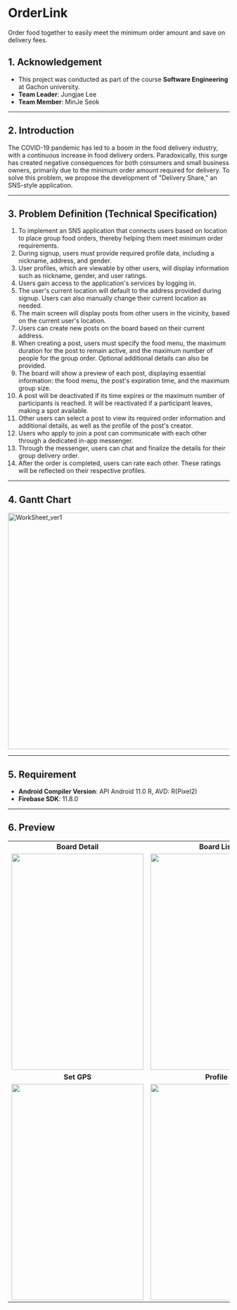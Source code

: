 # OrderLink
Order food together to easily meet the minimum order amount and save on delivery fees.

## 1. Acknowledgement
+ This project was conducted as part of the course **Software Engineering** at Gachon university.
+ **Team Leader**: Jungjae Lee
+ **Team Member**: MinJe Seok

---

## 2. Introduction
The COVID-19 pandemic has led to a boom in the food delivery industry, with a continuous increase in food delivery orders. Paradoxically, this surge has created negative consequences for both consumers and small business owners, primarily due to the minimum order amount required for delivery. To solve this problem, we propose the development of "Delivery Share," an SNS-style application.

---

## 3. Problem Definition (Technical Specification)
1. To implement an SNS application that connects users based on location to place group food orders, thereby helping them meet minimum order requirements.
2. During signup, users must provide required profile data, including a nickname, address, and gender.
3. User profiles, which are viewable by other users, will display information such as nickname, gender, and user ratings.
4. Users gain access to the application's services by logging in.
5. The user's current location will default to the address provided during signup. Users can also manually change their current location as needed.
6. The main screen will display posts from other users in the vicinity, based on the current user's location.
7. Users can create new posts on the board based on their current address.
8. When creating a post, users must specify the food menu, the maximum duration for the post to remain active, and the maximum number of people for the group order. Optional additional details can also be provided.
9. The board will show a preview of each post, displaying essential information: the food menu, the post's expiration time, and the maximum group size.
10. A post will be deactivated if its time expires or the maximum number of participants is reached. It will be reactivated if a participant leaves, making a spot available.
11. Other users can select a post to view its required order information and additional details, as well as the profile of the post's creator.
12. Users who apply to join a post can communicate with each other through a dedicated in-app messenger.
13. Through the messenger, users can chat and finalize the details for their group delivery order.
14. After the order is completed, users can rate each other. These ratings will be reflected on their respective profiles.

---

## 4. Gantt Chart
<img width="1635" height="536" alt="WorkSheet_ver1" src="https://github.com/user-attachments/assets/f36c9d82-ab63-4be9-9c07-8da2ab946515" />

---

## 5. Requirement
+ **Android Compiler Version**: API Android 11.0 R, AVD: R(Pixel2)
+ **Firebase SDK**: 11.8.0

---

## 6. Preview
<div align="center">
  <table style="border-collapse: collapse; border: none;">
    <tr>
      <td align="center" style="border: none;"><b>Board Detail</b></td>
      <td align="center" style="border: none;"><b>Board List</b></td>
    </tr>
    <tr>
      <td align="center" style="border: none;">
        <img src="https://github.com/user-attachments/assets/470dbdde-702c-4aa2-a0e7-9017ec5da717" width="300" height="490">
      </td>
      <td align="center" style="border: none;">
        <img src="https://github.com/user-attachments/assets/5cd8a4bf-8220-475f-80bb-3964cf09dee4" width="300" height="490">
      </td>
    </tr>
    <tr>
      <td align="center" style="border: none;"><b>Set GPS</b></td>
      <td align="center" style="border: none;"><b>Profile</b></td>
    </tr>
    <tr>
      <td align="center" style="border: none;">
        <img src="https://github.com/user-attachments/assets/40d43072-b359-4d0a-8064-503efc4e1037" width="300" height="490">
      </td>
      <td align="center" style="border: none;">
        <img src="https://github.com/user-attachments/assets/cff1d4a2-0f66-4f38-9fbe-269b12997a13" width="300" height="490">
      </td>
    </tr>
  </table>
</div>
